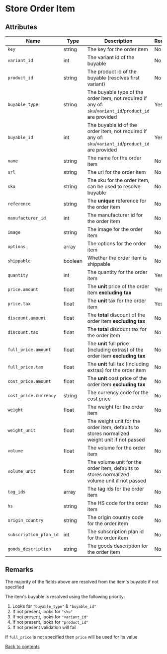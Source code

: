 # Store Order Item

## Attributes

| Name                   | Type    | Description                                                                                                  | Required? |
|------------------------|---------|--------------------------------------------------------------------------------------------------------------|-----------|
| `key`                  | string  | The key for the order item                                                                                   | No        |
| `variant_id`           | int     | The variant id of the buyable                                                                                | No        |
| `product_id`           | string  | The product id of the buyable (resolves first variant)                                                       | No        |
| `buyable_type`         | string  | The buyable type of the order item, not required if any of:<br/>`sku`/`variant_id`/`product_id` are provided | Yes (?)   |
| `buyable_id`           | int     | The buyable id of the order item, not required if any of:<br/>`sku`/`variant_id`/`product_id` are provided   | Yes (?)   |
| `name`                 | string  | The name for the order item                                                                                  | No        |
| `url`                  | string  | The url for the order item                                                                                   | No        |
| `sku`                  | string  | The sku for the order item, can be used to resolve buyable                                                   | No        |
| `reference`            | string  | The **unique** reference for the order item                                                                  | No        |
| `manufacturer_id`      | int     | The manufacturer id for the order item                                                                       | No        |
| `image`                | string  | The image for the order item                                                                                 | No        |
| `options`              | array   | The options for the order item                                                                               | No        |
| `shippable`            | boolean | Whether the order item is shippable                                                                          | No        |
| `quantity`             | int     | The quantity for the order item                                                                              | Yes       |
| `price.amount`         | float   | The **unit** price of the order item **excluding tax**                                                       | Yes       |
| `price.tax`            | float   | The **unit** tax for the order item                                                                          | Yes       |
| `discount.amount`      | float   | The **total** discount of the order item **excluding tax**                                                   | No        |
| `discount.tax`         | float   | The **total** discount tax for the order item                                                                | No        |
| `full_price.amount`    | float   | The **unit** full price (including extras) of the order item **excluding tax**                               | No        |
| `full_price.tax`       | float   | The **unit** full tax (including extras) for the order item                                                  | No        |
| `cost_price.amount`    | float   | The **unit** cost price of the order item **excluding tax**                                                  | No        |
| `cost_price.currency`  | string  | The currency code for the cost price                                                                         | No        |
| `weight`               | float   | The weight for the order item                                                                                | No        |
| `weight_unit`          | float   | The weight unit for the order item, defaults to stores normalized <br/> weight unit if not passed            | No        |
| `volume`               | float   | The volume for the order item                                                                                | No        |
| `volume_unit`          | float   | The volume unit for the order item, defaults to stores normalized <br/>volume unit if not passed             | No        |
| `tag_ids`              | array   | The tag ids for the order item                                                                               | No        |
| `hs`                   | string  | The HS code for the order item                                                                               | No        |
| `origin_country`       | string  | The origin country code for the order item                                                                   | No        |
| `subscription_plan_id` | int     | The subscription plan id for the order item                                                                  | No        |
| `goods_description`    | string  | The goods description for the order item                                                                     | No        |

## Remarks

The majority of the fields above are resolved from the item's buyable if not specified

The item's buyable is resolved using the following priority:
1. Looks for `"buyable_type"` & `"buyable_id"`
2. If not present, looks for `"sku"`
3. If not present, looks for `"variant_id"`
4. If not present, looks for `"product_id"`
5. If not present validation will fail

If `full_price` is not specified then `price` will be used for its value

[Back to contents](../../README.md#table-of-contents)
